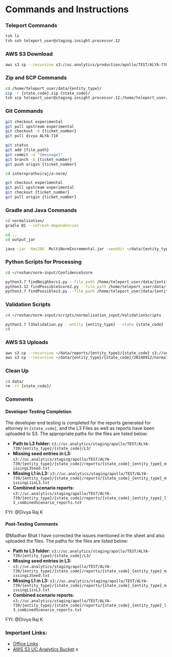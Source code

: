 
# Commands and Instructions

### Teleport Commands
```bash
tsh ls
tsh ssh teleport_user@staging.insight.processor.12
```

### AWS S3 Download
```bash
aws s3 cp --recursive s3://uc.analytics/production/apollo/TEST/ALYA-739/{entity_type}/{state_code}/20240912/normal/ /home/teleport_user/data/{entity_type}/{state_code}/20240912/normal/
```

### Zip and SCP Commands
```bash
cd /home/teleport_user/data/{entity_type}/
zip -r {state_code}.zip {state_code}/
tsh scp teleport_user@staging.insight.processor.12:/home/teleport_user/data/{entity_type}/{state_code}.zip /home/mis/norm/{entity_type}/
```

### Git Commands
```bash
git checkout experimental
git pull upstream experimental
git checkout -b {ticket_number}
git pull divya ALYA-718

git status
git add {file_path}
git commit -m "{message}"
git branch -b {ticket_number}
git push origin {ticket_number}

cd internprathviraj/a-norm/

git checkout experimental
git pull upstream experimental
git checkout {ticket_number}
git pull origin {ticket_number}
```

### Gradle and Java Commands
```bash
cd normalisation/
gradle BI --refresh-dependencies

cd ..
cd output_jar

java -jar -Xms20G  MultiNormIncremental.jar -seeddir ~/data/{entity_type}/{state_code}/20240912/normal/seed/ -newdir ~/data/{entity_type}/{state_code}/20240912/normal/L1/with_id/ -outdir ~/data/{entity_type}/{state_code}/20240912/normal/L3/ -stateAdditionalDataDir ~/data/{entity_type}/{state_code}/20240912/normal/L1/additional_info_json/ -seedBarAdditionalData ~/data/{entity_type}/{state_code}/20240912/normal/seed_bar_additional_data/{state_code}.json -seedSosAdditionalData ~/data/{entity_type}/{state_code}/20240912/normal/seed/sos_json/{state_code}.json -state {state_code} -entity A
```

### Python Scripts for Processing
```bash
cd ~/roshan/norm-input/ConfidenceScore

python3.7 findNeighbors1.py --file_path /home/teleport_user/data/{entity_type}/{state_code}/20240912/normal/L3/ 
python3.12 findPossibleScore2.py --file_path /home/teleport_user/data/{entity_type}/{state_code}/20240912/normal/L3/ 
python3.7 findPossibles3.py --file_path /home/teleport_user/data/{entity_type}/{state_code}/20240912/normal/L3/
```

### Validation Scripts
```bash
cd ~/roshan/norm-input/scripts/normalisation_input/ValidationScripts

python3.7 l3Validation.py --entity {entity_type} --state {state_code} --path /home/teleport_user/data/{entity_type}/{state_code}/20240912/normal --runID 20240912 --type normal --dryrun
cd
```

### AWS S3 Uploads
```bash
aws s3 cp --recursive ~/data/reports/{entity_type}/{state_code} s3://uc.analytics/staging/apollo/TEST/ALYA-739/{entity_type}/{state_code}/reports
aws s3 cp --recursive ~/data/{entity_type}/{state_code}/20240912/normal/L3 s3://uc.analytics/staging/apollo/TEST/ALYA-739/{entity_type}/{state_code}/L3
```

### Clean Up
```bash
cd data/
rm -rf {state_code}/
```

### Comments

#### Developer Testing Completion
The developer end testing is completed for the reports generated for attorney in `{state_code}`, and the L3 Files as well as reports have been uploaded to S3. The appropriate paths for the files are listed below:

- **Path to L3 folder:** `s3://uc.analytics/staging/apollo/TEST/ALYA-739/{entity_type}/{state_code}/L3/`
- **Missing seed entries in L3:** `s3://uc.analytics/staging/apollo/TEST/ALYA-739/{entity_type}/{state_code}/reports/{state_code}_{entity_type}_missingL3Seed.txt`
- **Missing L1 in L3:** `s3://uc.analytics/staging/apollo/TEST/ALYA-739/{entity_type}/{state_code}/reports/{state_code}_{entity_type}_missingL1inL3.txt`
- **Combined scenario reports:** `s3://uc.analytics/staging/apollo/TEST/ALYA-739/{entity_type}/{state_code}/reports/{state_code}_{entity_type}_l3_combinedScenario_reports.txt`

FYI: @Divya Raj K

#### Post-Testing Comments
@Madhav Bhat I have corrected the issues mentioned in the sheet and also uploaded the files. The paths for the files are listed below:

- **Path to L3 folder:** `s3://uc.analytics/staging/apollo/TEST/ALYA-739/{entity_type}/{state_code}/L3/`
- **Missing seed entries in L3:** `s3://uc.analytics/staging/apollo/TEST/ALYA-739/{entity_type}/{state_code}/reports/{state_code}_{entity_type}_missingL3Seed.txt`
- **Missing L1 in L3:** `s3://uc.analytics/staging/apollo/TEST/ALYA-739/{entity_type}/{state_code}/reports/{state_code}_{entity_type}_missingL1inL3.txt`
- **Combined scenario reports:** `s3://uc.analytics/staging/apollo/TEST/ALYA-739/{entity_type}/{state_code}/reports/{state_code}_{entity_type}_l3_combinedScenario_reports.txt`

FYI: @Divya Raj K

### Important Links:
- [Office Links](https://intranet.unicourt.net:9879/office-links)
- [AWS S3 UC Analytics Bucket](https://us-east-1.console.aws.amazon.com/s3/buckets/uc.analytics?region=us-east-1&bucketType=general&prefix=staging/apollo/TEST/ALYA-739/)
s
